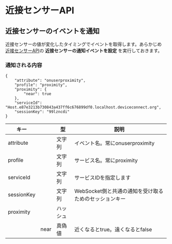 # 近接センサーAPI

## 近接センサーのイベントを通知

近接センサーの値が変化したタイミングでイベントを取得します。あらかじめ [近接センサーAPI](/webapi/proximity)の **近接センサーの通知イベントを設定** を実行しておきます。

### 通知される内容

```
{
    "attribute": "onuserproximity", 
    "profile": "proximity", 
    "proximity": {
        "near": true
    }, 
    "serviceId": "Host.e87e3213b730843a437ff6c676899df0.localhost.deviceconnect.org", 
    "sessionKey": "99lzncdi"
}
```

|キー|&nbsp;|型|説明|
|---|------|---|---|
|attribute|&nbsp;|文字列|イベント名。常にonuserproximity|
|profile|&nbsp;|文字列|サービス名。常にproximity|
|serviceId|&nbsp;|文字列|サービスIDを指定します|
|sessionKey|&nbsp;|文字列|WebSocket側と共通の通知を受け取るためのセッションキー|
|proximity|&nbsp;|ハッシュ|&nbsp;|
|&nbsp;|near|真偽値|近くなるとtrue。遠くなるとfalse|
